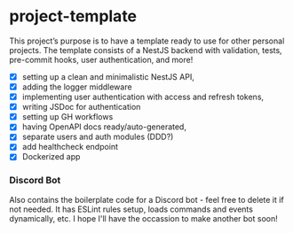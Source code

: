 # project-template
This project’s purpose is to have a template ready to use for other personal projects. The template consists of a NestJS backend with validation, tests, pre-commit hooks, user authentication, and more!

- [x] setting up a clean and minimalistic NestJS API,
- [x] adding the logger middleware
- [x] implementing user authentication with access and refresh tokens, 
- [x] writing JSDoc for authentication
- [x] setting up GH workflows
- [x] having OpenAPI docs ready/auto-generated,
- [x] separate users and auth modules (DDD?)
- [x] add healthcheck endpoint 
- [x] Dockerized app

### Discord Bot
Also contains the boilerplate code for a Discord bot - feel free to delete it if not needed. 
It has ESLint rules setup, loads commands and events dynamically, etc. I hope I'll have the occassion to make another bot soon!